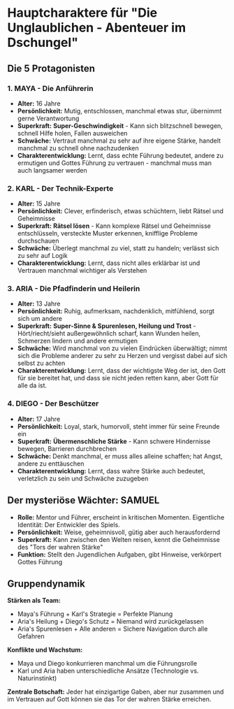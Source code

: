 # Hauptcharaktere für "Die Unglaublichen - Abenteuer im Dschungel"

## Die 5 Protagonisten

### 1. **MAYA** - Die Anführerin
- **Alter:** 16 Jahre
- **Persönlichkeit:** Mutig, entschlossen, manchmal etwas stur, übernimmt gerne Verantwortung
- **Superkraft:** **Super-Geschwindigkeit** - Kann sich blitzschnell bewegen, schnell Hilfe holen, Fallen ausweichen
- **Schwäche:** Vertraut manchmal zu sehr auf ihre eigene Stärke, handelt manchmal zu schnell ohne nachzudenken
- **Charakterentwicklung:** Lernt, dass echte Führung bedeutet, andere zu ermutigen und Gottes Führung zu vertrauen - manchmal muss man auch langsamer werden

### 2. **KARL** - Der Technik-Experte
- **Alter:** 15 Jahre
- **Persönlichkeit:** Clever, erfinderisch, etwas schüchtern, liebt Rätsel und Geheimnisse
- **Superkraft:** **Rätsel lösen** - Kann komplexe Rätsel und Geheimnisse entschlüsseln, versteckte Muster erkennen, knifflige Probleme durchschauen
- **Schwäche:** Überlegt manchmal zu viel, statt zu handeln; verlässt sich zu sehr auf Logik
- **Charakterentwicklung:** Lernt, dass nicht alles erklärbar ist und Vertrauen manchmal wichtiger als Verstehen

### 3. **ARIA** - Die Pfadfinderin und Heilerin
- **Alter:** 13 Jahre
- **Persönlichkeit:** Ruhig, aufmerksam, nachdenklich, mitfühlend, sorgt sich um andere
- **Superkraft:** **Super-Sinne & Spurenlesen, Heilung und Trost** - Hört/riecht/sieht außergewöhnlich scharf, kann Wunden heilen, Schmerzen lindern und andere ermutigen
- **Schwäche:** Wird manchmal von zu vielen Eindrücken überwältigt; nimmt sich die Probleme anderer zu sehr zu Herzen und vergisst dabei auf sich selbst zu achten
- **Charakterentwicklung:** Lernt, dass der wichtigste Weg der ist, den Gott für sie bereitet hat, und dass sie nicht jeden retten kann, aber Gott für alle da ist.

### 4. **DIEGO** - Der Beschützer
- **Alter:** 17 Jahre
- **Persönlichkeit:** Loyal, stark, humorvoll, steht immer für seine Freunde ein
- **Superkraft:** **Übermenschliche Stärke** - Kann schwere Hindernisse bewegen, Barrieren durchbrechen
- **Schwäche:** Denkt manchmal, er muss alles alleine schaffen; hat Angst, andere zu enttäuschen
- **Charakterentwicklung:** Lernt, dass wahre Stärke auch bedeutet, verletzlich zu sein und Schwäche zuzugeben

## Der mysteriöse Wächter: **SAMUEL**
- **Rolle:** Mentor und Führer, erscheint in kritischen Momenten. Eigentliche Identität: Der Entwickler des Spiels.
- **Persönlichkeit:** Weise, geheimnisvoll, gütig aber auch herausfordernd
- **Superkraft:** Kann zwischen den Welten reisen, kennt die Geheimnisse des "Tors der wahren Stärke"
- **Funktion:** Stellt den Jugendlichen Aufgaben, gibt Hinweise, verkörpert Gottes Führung

## Gruppendynamik

**Stärken als Team:**
- Maya's Führung + Karl's Strategie = Perfekte Planung
- Aria's Heilung + Diego's Schutz = Niemand wird zurückgelassen
- Aria's Spurenlesen + Alle anderen = Sichere Navigation durch alle Gefahren

**Konflikte und Wachstum:**
- Maya und Diego konkurrieren manchmal um die Führungsrolle
- Karl und Aria haben unterschiedliche Ansätze (Technologie vs. Naturinstinkt)

**Zentrale Botschaft:**
Jeder hat einzigartige Gaben, aber nur zusammen und im Vertrauen auf Gott können sie das Tor der wahren Stärke erreichen.
